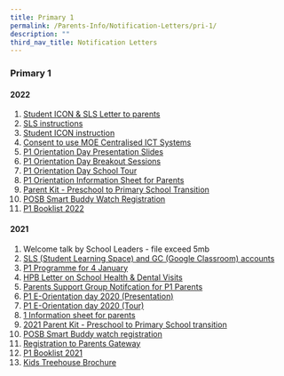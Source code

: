 ```yaml
---
title: Primary 1
permalink: /Parents-Info/Notification-Letters/pri-1/
description: ""
third_nav_title: Notification Letters
---
```

### Primary 1

#### 2022
1. [Student ICON & SLS Letter to parents](/files/Student%20ICON%20&%20SLS%20Letter%20to%20parents.pdf)
2. [SLS instructions](/files/SLS%20instructions.pdf)
3. [Student ICON instruction](/files/Student%20ICON%20instruction.pdf)
4. [Consent to use MOE Centralised ICT Systems](/files/Consent%20to%20use%20MOE%20Centralised%20ICT%20Systems.pdf)
5. [P1 Orientation Day Presentation Slides](/files/P1%20Orientation%20Day%20Presentation%20Slides.pdf)
6. [P1 Orientation Day Breakout Sessions](files/P1%20Orientation%20Day%20Breakout%20Sessions.pdf)
7. [P1 Orientation Day School Tour](/files/P1%20Orientation%20Day%20School%20Tour.pdf)
8. [P1 Orientation Information Sheet for Parents](/files/P1%20Orientation%20Information%20Sheet%20for%20Parents.pdf)
9. [Parent Kit - Preschool to Primary School Transition](/files/Parent%20Kit%20-%20Preschool%20to%20Primary%20School%20Transition.pdf)
10. [POSB Smart Buddy Watch Registration](/files/POSB%20Smart%20Buddy%20Watch%20Registration.pdf)
11. [P1 Booklist 2022](/files/P1%20Booklist%202022.pdf)

#### 2021
1. Welcome talk by School Leaders - file exceed 5mb
2. [SLS (Student Learning Space) and GC (Google Classroom) accounts](/files/SLS%20(Student%20Learning%20Space)%20and%20GC%20(Google%20Classroom)%20accounts.pdf)
3. [P1 Programme for 4 January](/files/P1%20Programme%20for%204%20January.pdf)
4. [HPB Letter on School Health & Dental Visits](/files/HPB%20Letter%20on%20School%20Health%20&%20Dental%20Visits.pdf)
5. [Parents Support Group Notifcation for P1 Parents](/files/Parents%20Support%20Group%20Notifcation%20for%20P1%20Parents.pdf)
6. [P1 E-Orientation day 2020 (Presentation)](/files/P1%20E-Orientation%20day%202020%20(Presentation).pdf)
7. [P1 E-Orientation day 2020 (Tour)](files/P1%20E-Orientation%20day%202020%20(Tour).pdf)
8. [1 Information sheet for parents](/files/P1%20Information%20sheet%20for%20parents.pdf)
9. [2021 Parent Kit - Preschool to Primary School transition](/files/2021%20Parent%20Kit%20-%20Preschool%20to%20Primary%20School%20transition.pdf)
10. [POSB Smart Buddy watch registration](/files/POSB%20Smart%20Buddy%20watch%20registration%202021.pdf)
11. [Registration to Parents Gateway](/files/Registration%20to%20Parents%20Gateway.pdf)
12. [P1 Booklist 2021](/files/P1%20Booklist%202021.pdf)
13. [Kids Treehouse Brochure](/files/Kids%20Treehouse%20Brochure.pdf)